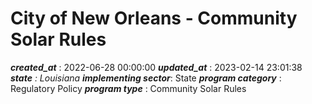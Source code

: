 # City of New Orleans - Community Solar Rules 
 ***created_at*** : 2022-06-28 00:00:00 
 ***updated_at*** : 2023-02-14 23:01:38 
 ***state** : Louisiana 
 **implementing sector***: State 
 ***program category*** : Regulatory Policy 
 ***program type*** : Community Solar Rules 
 